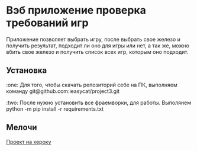 # Вэб приложение проверка требований игр

<p>Приложение позволяет выбрать игру, после выбрать свое железо и получить результат, подходит ли оно для игры или нет, а так же, можно вбить свое железо и получить список всех игр, которым оно подходит.</p>

## Установка

<p>:one: Для того, чтобы скачать репозиторий себе на ПК, выполняем команду git@github.com:ieasycat/project3.git</p>
<p>:two: После нужно установить все фраемворки, для работы. Выполянем python -m pip install -r requirements.txt</p>

## Мелочи

[Проект на хероку](https://checking-the-game.herokuapp.com/)
